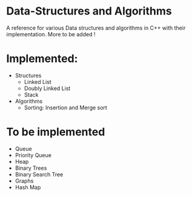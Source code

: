 # Data-Structures and Algorithms
A reference for various Data structures and algorithms in C++ with their implementation. More to be added !

# Implemented:
- Structures
    - Linked List
    - Doubly Linked List
    - Stack
- Algorithms
    - Sorting: Insertion and Merge sort

# To be implemented
- Queue
- Priority Queue
- Heap
- Binary Trees
- Binary Search Tree
- Graphs
- Hash Map

